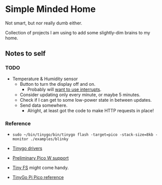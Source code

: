 # Simple Minded Home

Not smart, but nor really dumb either.

Collection of projects I am using to add some slightly-dim brains to my home.

## Notes to self

### TODO

* Temperature & Humidity sensor
    * Button to turn the display off and on.
        * Probably will [want to use
          interrupts](https://pragmatik.tech/gpio-and-interrupts-on-the-pico).
    * Consider updating only every minute, or maybe 5 minutes.
    * Check if I can get to some low-power state in between updates.
    * Send data somewhere.
        * Alright, at least got the code to make HTTP requests in place!

### Reference

* `sudo ~/bin/tinygo/bin/tinygo flash -target=pico -stack-size=8kb -monitor ./examples/blinky`

* [Tinygo drivers](https://github.com/tinygo-org/drivers/tree/release)
* [Preliminary Pico W support](https://github.com/soypat/cyw43439)
* [Tiny FS](https://github.com/tinygo-org/tinyfs) might come handy.
* [TinyGo Pi Pico reference](https://tinygo.org/docs/reference/microcontrollers/pico/)

